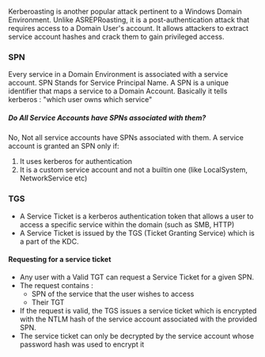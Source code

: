 Kerberoasting is another popular attack pertinent to a Windows Domain Environment. Unlike ASREPRoasting, it is a post-authentication attack that requires access to a Domain User's account. It allows attackers to extract service account hashes and crack them to gain privileged access.
### SPN

Every service in a Domain Environment is associated with a service account. SPN Stands for Service Principal Name. A SPN is a unique identifier that maps a service to a Domain Account. Basically it tells kerberos : "which user owns which service"

##### Do All Service Accounts have SPNs associated with them?

No, Not all service accounts have SPNs associated with them. A service account is granted an SPN only if:

1. It uses kerberos for authentication
2. It is a custom service account and not a builtin one (like LocalSystem, NetworkService etc)

### TGS

- A Service Ticket is a kerberos authentication token that allows a user to access a specific service within the domain (such as SMB, HTTP)
- A Service Ticket is issued by the TGS (Ticket Granting Service) which is a part of the KDC.

#### Requesting for a service ticket

- Any user with a Valid TGT can request a Service Ticket for a given SPN.
- The request contains :
    - SPN of the service that the user wishes to access
    - Their TGT
- If the request is valid, the TGS issues a service ticket which is encrypted with the NTLM hash of the service account associated with the provided SPN.
- The service ticket can only be decrypted by the service account whose password hash was used to encrypt it